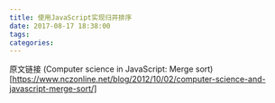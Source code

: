 ```yaml
---
title: 使用JavaScript实现归并排序
date: 2017-08-17 18:38:00
tags:
categories:
---
```


原文链接 (Computer science in JavaScript: Merge sort)[https://www.nczonline.net/blog/2012/10/02/computer-science-and-javascript-merge-sort/]